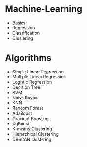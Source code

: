 # Machine-Learning
- Basics
- Regression
- Classification
- Clustering
# Algorithms
- Simple Linear Regression
- Multiple Linear Regression
- Logistic Regression
- Decision Tree
- SVM
- Naive Bayes
- KNN
- Random Forest
- AdaBoost
- Gradient Boosting
- XgBoost
- K-means Clustering
- Hierarchical Clustering
- DBSCAN clustering
